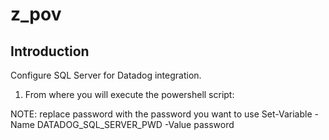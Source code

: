 # z_pov  
  
Introduction  
-  
  
Configure SQL Server for Datadog integration.  
  
1) From where you will execute the powershell script:

NOTE: replace password with the password you want to use
Set-Variable -Name DATADOG_SQL_SERVER_PWD -Value password
